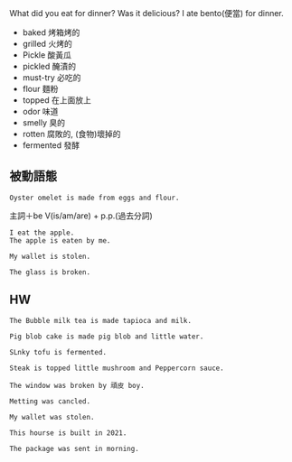 What did you eat for dinner? Was it delicious? I ate bento(便當) for dinner. 

- baked 烤箱烤的
- grilled 火烤的
- Pickle 酸黃瓜
- pickled 醃漬的
- must-try 必吃的
- flour 麵粉
- topped 在上⾯放上
- odor 味道
- smelly 臭的
- rotten 腐敗的, (食物)壞掉的
- fermented 發酵

## 被動語態
```
Oyster omelet is made from eggs and flour.
```
主詞＋be V(is/am/are) + p.p.(過去分詞)

```
I eat the apple.
The apple is eaten by me.
```
```
My wallet is stolen. 
```
```
The glass is broken.
```
## HW

```
The Bubble milk tea is made tapioca and milk.
```

```
Pig blob cake is made pig blob and little water.
```

```
SLnky tofu is fermented.
```

```
Steak is topped little mushroom and Peppercorn sauce.
```

```
The window was broken by 頑皮 boy.
```

```
Metting was cancled.
```

```
My wallet was stolen.
```

```
This hourse is built in 2021.
```


```
The package was sent in morning.
```
